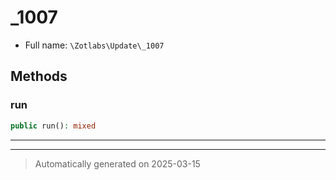 
# _1007





* Full name: `\Zotlabs\Update\_1007`




## Methods


### run



```php
public run(): mixed
```












***


***
> Automatically generated on 2025-03-15
